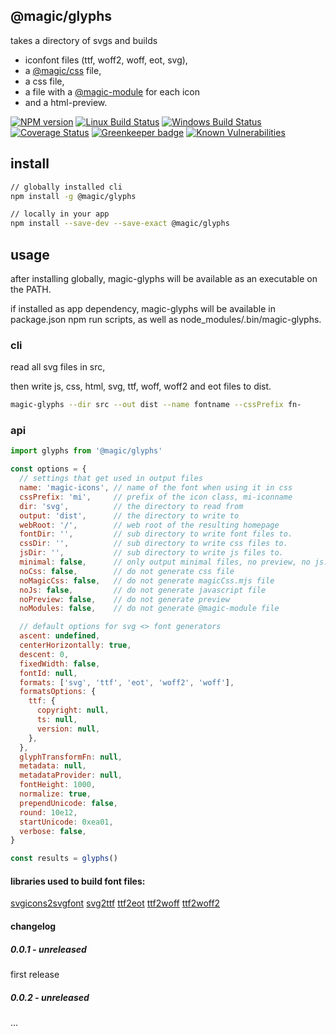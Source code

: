 ## @magic/glyphs

takes a directory of svgs and builds
* iconfont files (ttf, woff2, woff, eot, svg),
* a [@magic/css](https://github.com/magic/css) file,
* a css file,
* a file with a [@magic-module](https://magic-modules.github.io/) for each icon
* and a html-preview.

[![NPM version][npm-image]][npm-url]
[![Linux Build Status][travis-image]][travis-url]
[![Windows Build Status][appveyor-image]][appveyor-url]
[![Coverage Status][coveralls-image]][coveralls-url]
[![Greenkeeper badge][greenkeeper-image]][greenkeeper-url]
[![Known Vulnerabilities][snyk-image]][snyk-url]

## install
```bash
// globally installed cli
npm install -g @magic/glyphs

// locally in your app
npm install --save-dev --save-exact @magic/glyphs
```

## usage
after installing globally, magic-glyphs will be available as an executable on the PATH.

if installed as app dependency, magic-glyphs will be available in package.json npm run scripts,
as well as node_modules/.bin/magic-glyphs.

### cli
read all svg files in src,

then write js, css, html, svg, ttf, woff, woff2 and eot files to dist.

```bash
magic-glyphs --dir src --out dist --name fontname --cssPrefix fn-
```

### api
```javascript
import glyphs from '@magic/glyphs'

const options = {
  // settings that get used in output files
  name: 'magic-icons', // name of the font when using it in css
  cssPrefix: 'mi',     // prefix of the icon class, mi-iconname
  dir: 'svg',          // the directory to read from
  output: 'dist',      // the directory to write to
  webRoot: '/',        // web root of the resulting homepage
  fontDir: '',         // sub directory to write font files to.
  cssDir: '',          // sub directory to write css files to.
  jsDir: '',           // sub directory to write js files to.
  minimal: false,      // only output minimal files, no preview, no js.
  noCss: false,        // do not generate css file
  noMagicCss: false,   // do not generate magicCss.mjs file
  noJs: false,         // do not generate javascript file
  noPreview: false,    // do not generate preview
  noModules: false,    // do not generate @magic-module file

  // default options for svg <> font generators
  ascent: undefined,
  centerHorizontally: true,
  descent: 0,
  fixedWidth: false,
  fontId: null,
  formats: ['svg', 'ttf', 'eot', 'woff2', 'woff'],
  formatsOptions: {
    ttf: {
      copyright: null,
      ts: null,
      version: null,
    },
  },
  glyphTransformFn: null,
  metadata: null,
  metadataProvider: null,
  fontHeight: 1000,
  normalize: true,
  prependUnicode: false,
  round: 10e12,
  startUnicode: 0xea01,
  verbose: false,
}

const results = glyphs()

```

#### libraries used to build font files:
[svgicons2svgfont](https://www.npmjs.com/package/svgicons2svgfont)
[svg2ttf](https://www.npmjs.com/package/svg2ttf)
[ttf2eot](https://www.npmjs.com/package/ttf2eot)
[ttf2woff](https://www.npmjs.com/package/ttf2woff)
[ttf2woff2](https://www.npmjs.com/package/ttf2woff2)

#### changelog

##### 0.0.1 - unreleased
first release

##### 0.0.2 - unreleased
...


[npm-image]: https://img.shields.io/npm/v/@magic/glyphs.svg
[npm-url]: https://www.npmjs.com/package/@magic/glyphs
[travis-image]: https://img.shields.io/travis/com/magic/glyphs/master
[travis-url]: https://travis-ci.com/magic/glyphs
[appveyor-image]: https://img.shields.io/appveyor/ci/magic/glyphs/master.svg
[appveyor-url]: https://ci.appveyor.com/project/magic/glyphs/branch/master
[coveralls-image]: https://coveralls.io/repos/github/magic/glyphs/badge.svg
[coveralls-url]: https://coveralls.io/github/magic/glyphs
[greenkeeper-image]: https://badges.greenkeeper.io/magic/glyphs.svg
[greenkeeper-url]: https://badges.greenkeeper.io/magic/glyphs.svg
[snyk-image]: https://snyk.io/test/github/magic/glyphs/badge.svg
[snyk-url]: https://snyk.io/test/github/magic/glyphs
